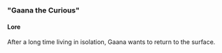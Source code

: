 ### "Gaana the Curious"

#### Lore
  After a long time living in isolation, Gaana wants to return to the surface.
